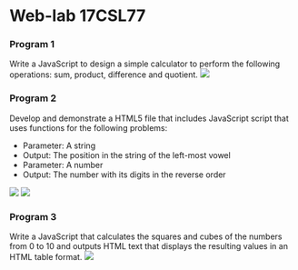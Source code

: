 # Web-lab 17CSL77
<h3>Program 1</h3>

Write a JavaScript to design a simple calculator to perform the following operations: sum, product,
difference and quotient.
<img src="https://github.com/SoniyaN/Web-lab-17CSL77/blob/master/Simple%20calculator_4SU17CS098.png">
<h3>Program 2</h3>

Develop and demonstrate a HTML5 file that includes JavaScript script that uses functions for the
following problems:

<ul><li>Parameter: A string</li>
  <li>Output: The position in the string of the left-most vowel</li><li>Parameter: A number</li><li>Output: The number with its digits in the reverse order</li></ul>
  <img src='https://github.com/SoniyaN/Web-lab-17CSL77/blob/master/strin_position_4SU17CS098.png'>
  <img src='https://github.com/SoniyaN/Web-lab-17CSL77/blob/master/reverse_4SU17CS098.png'>
<h3>Program 3</h3>

Write a JavaScript that calculates the squares and cubes of the numbers from 0 to 10 and outputs
HTML text that displays the resulting values in an HTML table format.
<img src='https://github.com/SoniyaN/Web-lab-17CSL77/blob/master/square%26cube_4SU17CS098.png'>
